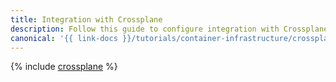 ```yaml
---
title: Integration with Crossplane
description: Follow this guide to configure integration with Crossplane.
canonical: '{{ link-docs }}/tutorials/container-infrastructure/crossplane'
---
```


{% include [crossplane](../../../_tutorials/k8s/crossplane.md) %}